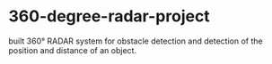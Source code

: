 # 360-degree-radar-project
built 360° RADAR system for obstacle detection and  detection of  the position and distance of an object. 
